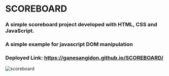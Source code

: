 # SCOREBOARD
### A simple scoreboard project developed with HTML, CSS and JavaScript.
### A simple example for javascript DOM manipulation
### Deployed Link: https://ganesangidon.github.io/SCOREBOARD/

![scoreboard](https://user-images.githubusercontent.com/88224886/151668450-0c04222d-96e0-42b0-84b5-f3f5723f4ec3.png)
